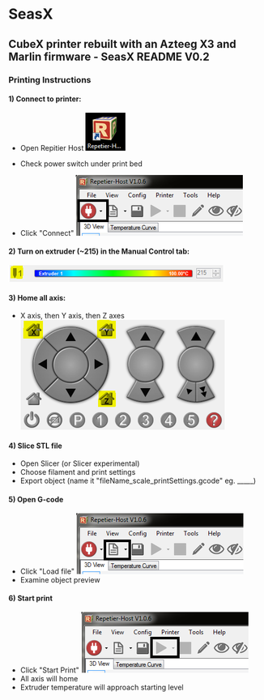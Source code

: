 
# SeasX
CubeX printer rebuilt with an Azteeg X3 and Marlin firmware - SeasX README V0.2
----------------


### Printing Instructions

#### 1) Connect to printer:

* Open Repitier Host ![alt tag](https://github.com/damonmcc/SeasX/blob/master/pictures/Icon.PNG)

* Check power switch under print bed

* Click "Connect" ![alt tag](https://github.com/damonmcc/SeasX/blob/master/pictures/Power.PNG)


#### 2) Turn on extruder (~215) in the Manual Control tab:
  ![alt tag](https://github.com/damonmcc/SeasX/blob/master/pictures/ExtruderTemp2.PNG)


#### 3) Home all axis:

* X axis, then Y axis, then Z axes ![alt tag](https://github.com/damonmcc/SeasX/blob/master/pictures/AxisHome.PNG)

#### 4) Slice STL file
* Open Slicer (or Slicer experimental)
* Choose filament and print settings
* Export object (name it "fileName_scale_printSettings.gcode" eg. _____)

#### 5) Open G-code
* Click "Load file" ![alt tag](https://github.com/damonmcc/SeasX/blob/master/pictures/Loadfile.png)
* Examine object preview

#### 6) Start print
* Click "Start Print" ![alt tag](https://github.com/damonmcc/SeasX/blob/master/pictures/StartPrint.PNG)
* All axis will home
* Extruder temperature will approach starting level
	
	
